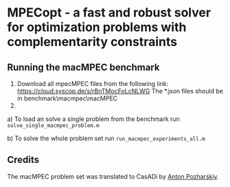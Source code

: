 # MPECopt - a fast and robust solver for optimization problems with complementarity constraints

## Running the macMPEC benchmark

1. Download all mpecMPEC files from the following link: https://cloud.syscop.de/s/rBnTMocFoLcNLWG
The *.json files should be in benchmark\macmpec\macMPEC
2.  
a) To load an solve a single problem from the benchmark run `solve_single_macmpec_problem.m`

b) To solve the whole problem set run `run_macmpec_experiments_all.m` 

##  Credits
The macMPEC problem set was translated to CasADi by [Anton Pozharskiy](https://github.com/apozharski).

